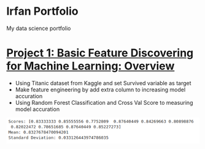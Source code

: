 # Irfan Portfolio
My data science portfolio

# [Project 1: Basic Feature Discovering for Machine Learning: Overview](https://github.com/irfanarga/Basic-Feature-Discovering-for-Machine-Learning)
* Using Titanic dataset from Kaggle and set Survived variable as target
* Make feature engineering by add extra column to increasing model accuration
* Using Random Forest Classification and Cross Val Score to measuring model accuration

![Model with FE](https://github.com/irfanarga/Irfan_Portfolio/blob/main/Image_project_1/Model%20accuration%20with%20FE.png)
